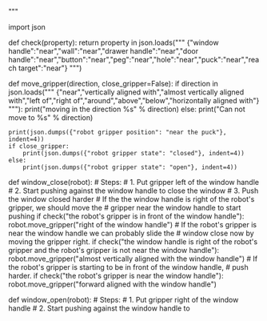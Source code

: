 

"""



import json

def check(property):
    return property in json.loads("""
    {"window handle":"near","wall":"near","drawer handle":"near","door handle":"near","button":"near","peg":"near","hole":"near","puck":"near","reach target":"near"}
    """)

def move_gripper(direction, close_gripper=False):
    if direction in json.loads("""
    {"near","vertically aligned with","almost vertically aligned with","left of","right of","around","above","below","horizontally aligned with"}
    """):
        print("moving in the direction %s" % direction)
    else:
        print("Can not move to %s" % direction)

    print(json.dumps({"robot gripper position": "near the puck"}, indent=4))
    if close_gripper:
        print(json.dumps({"robot gripper state": "closed"}, indent=4))
    else:
        print(json.dumps({"robot gripper state": "open"}, indent=4))

def window_close(robot):
    # Steps:
    #  1. Put gripper left of the window handle
    #  2. Start pushing against the window handle to close the window
    #  3. Push the window closed harder
    # If the the window handle is right of the robot's gripper, we should move the
    # gripper near the window handle to start pushing
    if check("the robot's gripper is in front of the window handle"):
        robot.move_gripper("right of the window handle")
    # If the robot's gripper is near the window handle we can probably slide the
    # window close now by moving the gripper right.
    if check("the window handle is right of the robot's gripper and the robot's gripper is not near the window handle"):
        robot.move_gripper("almost vertically aligned with the window handle")
    # If the robot's gripper is starting to be in front of the window handle,
    # push harder.
    if check("the robot's gripper is near the window handle"):
        robot.move_gripper("forward aligned with the window handle")

def window_open(robot):
    # Steps:
    #  1. Put gripper right of the window handle
    #  2. Start pushing against the window handle to